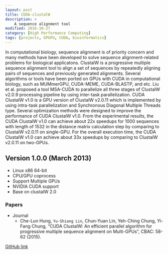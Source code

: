 ```yaml
---
layout: post
title: CUDA-clustalW
description: >
    A sequence alignment tool
modified: 2016-10-27
category: [High Performance Computing]
tags: [projects, GPGPU, CUDA, bioinformatics]
---
```


  In computational biology, sequence alignment is of priority concern and many methods have been developed to solve sequence alignment-related problems for biological applicatons.
ClustalW is a progressive multiple sequence alignment tool to align a set of sequences by repeatedly aligning pairs of sequences and previously generated alignments. Several algorithms or tools 
have been ported on GPUs with CUDA in computational biology, such as MUMmerGPU, CUDA-MEME, CUDA-BLASTP, and etc. Liu et al. proposed a tool MSA-CUDA to parallelize all three stages 
of ClustalW v2.0.9 processing pipeline by using inter-task parallelization. CUDA ClustalW v1.0 is a GPU version of ClustalW v2.0.11 which is implemented by using intra-task parallelization and 
Synchronous Diagonal Multiple Threads type. Several optimization methods were designed to improve the performance of CUDA ClustalW v1.0. From the experimental results, the CUDA ClustalW 
v1.0 can achieve about 22x speedups for 1000 sequences with length of 1532 in the distance matrix calculation step by comparing to ClustalW v2.0.11 on single-GPU. For the overall execution time, 
the CUDA ClustalW v1.0 can achieve about 33x speedups by comparing to ClustalW v2.0.11 on two-GPUs.


## Version 1.0.0 (March 2013) 

* Linux x86 64-bit
* CPU/GPU coprocess
* Support Multiple GPUs
* NVIDIA CUDA support
* Base on clustalW 2.0


		

### Papers
 * Journal
   * Che-Lun Hung, `Yu-Shiang Lin`, Chun-Yuan Lin, Yeh-Ching Chung, Yi-Fang Chung, “CUDA ClustalW: An efficient parallel algorithm for progressive multiple sequence alignment on Multi-GPUs”, CBAC: 58-62 (2015).




[GitHub link](https://github.com/coldfunction/CUDA-clustalW)